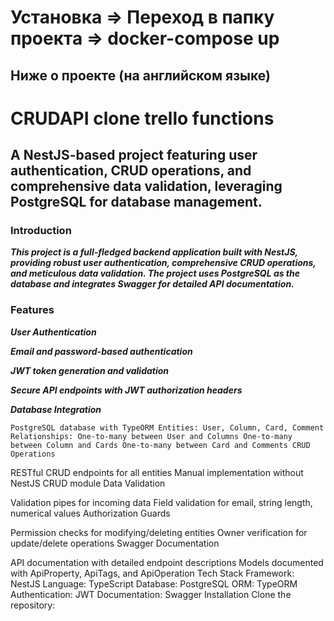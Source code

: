 <h1>Установка => Переход в папку проекта => docker-compose up </h1>
<h2>Ниже о проекте (на английском языке)</h2>

<h1>CRUDAPI clone trello functions</h1>


<h2>A NestJS-based project featuring user authentication, CRUD operations, and comprehensive data validation, leveraging PostgreSQL for database management.</h2>

<h3>Introduction</h3>

***This project is a full-fledged backend application built with NestJS, providing robust user authentication, comprehensive CRUD operations, and meticulous data validation. The project uses PostgreSQL as the database and integrates Swagger for detailed API documentation.***

<h3>Features</h3>

***User Authentication***

***Email and password-based authentication***

***JWT token generation and validation***

***Secure API endpoints with JWT authorization headers***

***Database Integration***


``
PostgreSQL database with TypeORM
Entities: User, Column, Card, Comment
Relationships:
One-to-many between User and Columns
One-to-many between Column and Cards
One-to-many between Card and Comments
CRUD Operations
``

RESTful CRUD endpoints for all entities
Manual implementation without NestJS CRUD module
Data Validation

Validation pipes for incoming data
Field validation for email, string length, numerical values
Authorization Guards

Permission checks for modifying/deleting entities
Owner verification for update/delete operations
Swagger Documentation

API documentation with detailed endpoint descriptions
Models documented with ApiProperty, ApiTags, and ApiOperation
Tech Stack
Framework: NestJS
Language: TypeScript
Database: PostgreSQL
ORM: TypeORM
Authentication: JWT
Documentation: Swagger
Installation
Clone the repository:


